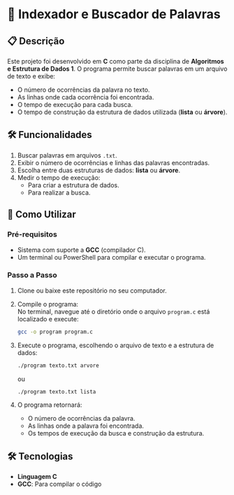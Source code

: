 # 📖 Indexador e Buscador de Palavras  

## 📋 Descrição  

Este projeto foi desenvolvido em **C** como parte da disciplina de **Algoritmos e Estrutura de Dados 1**. O programa permite buscar palavras em um arquivo de texto e exibe:  
- O número de ocorrências da palavra no texto.  
- As linhas onde cada ocorrência foi encontrada.  
- O tempo de execução para cada busca.  
- O tempo de construção da estrutura de dados utilizada (**lista** ou **árvore**).  

## 🛠️ Funcionalidades  

1. Buscar palavras em arquivos `.txt`.  
2. Exibir o número de ocorrências e linhas das palavras encontradas.  
3. Escolha entre duas estruturas de dados: **lista** ou **árvore**.  
4. Medir o tempo de execução:  
   - Para criar a estrutura de dados.  
   - Para realizar a busca.  

## 🚀 Como Utilizar  

### Pré-requisitos  
- Sistema com suporte a **GCC** (compilador C).  
- Um terminal ou PowerShell para compilar e executar o programa.  

### Passo a Passo  

1. Clone ou baixe este repositório no seu computador.  

2. Compile o programa:  
   No terminal, navegue até o diretório onde o arquivo `program.c` está localizado e execute:  
   ```bash
   gcc -o program program.c
   ```  

3. Execute o programa, escolhendo o arquivo de texto e a estrutura de dados:  
   ```bash
   ./program texto.txt arvore
   ```  
   ou  
   ```bash
   ./program texto.txt lista
   ```  

4. O programa retornará:  
   - O número de ocorrências da palavra.  
   - As linhas onde a palavra foi encontrada.  
   - Os tempos de execução da busca e construção da estrutura.  


## 🛠️ Tecnologias  

- **Linguagem C**  
- **GCC**: Para compilar o código  
